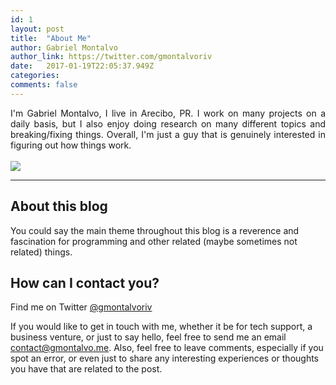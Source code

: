 ```yaml
---
id: 1
layout: post
title:  "About Me"
author: Gabriel Montalvo
author_link: https://twitter.com/gmontalvoriv
date:   2017-01-19T22:05:37.949Z
categories:
comments: false
---
```


<div style="text-align: justify">
I'm Gabriel Montalvo, I live in Arecibo, PR. I work on many projects on a daily basis, but I also enjoy doing research on many different topics and breaking/fixing things. Overall, I'm just a guy that is genuinely interested in figuring out how things work.
</div>

<br>

<img src="{{ site.baseurl }}/assets/img/gmontalvo.jpg">

<hr>

## About this blog

You could say the main theme throughout this blog is a reverence and fascination for programming and other related (maybe sometimes not related) things.

## How can I contact you?

Find me on Twitter <a href="https://www.twitter.com/gmontalvoriv">@gmontalvoriv</a>

If you would like to get in touch with me, whether it be for tech support, a business venture, or just to say hello, feel free to send me an email <a href="mailto:contact@gmontalvo.me">contact@gmontalvo.me</a>. Also, feel free to leave comments, especially if you spot an error, or even just to share any interesting experiences or thoughts you have that are related to the post.